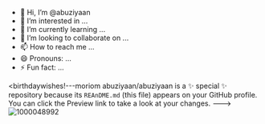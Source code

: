 - 👋 Hi, I’m @abuziyaan
- 👀 I’m interested in ...
- 🌱 I’m currently learning ...
- 💞️ I’m looking to collaborate on ...
- 📫 How to reach me ...
- 😄 Pronouns: ...
- ⚡ Fun fact: ...

<birthdaywishes!---moriom
abuziyaan/abuziyaan is a ✨ special ✨ repository because its `REAnDME.md` (this file) appears on your GitHub profile.
You can click the Preview link to take a look at your changes.
--->
![1000048992](https://github.com/user-attachments/assets/9bda1347-3fbf-47e5-829c-7f70909bced8)
